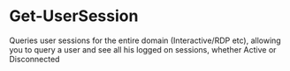 # Get-UserSession
Queries user sessions for the entire domain (Interactive/RDP etc), allowing you to query a user and see all his logged on sessions, whether Active or Disconnected

